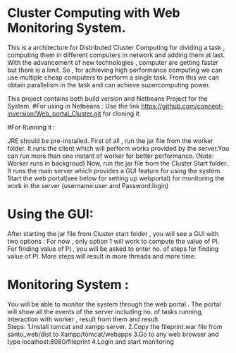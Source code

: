 # Cluster Computing with Web Monitoring System.
This is a architecture for Distributed Cluster Computing for dividing a task , computing them in different computers in network and adding them at last.
 With the advancement of new technologies , computer are getting faster but there is a limit. So , for achieving high performance computing we can use multiple cheap computers to perform a single task. From this we can obtain parallelism in the task and can achieve supercomputing power.

This project contains both build version and Netbeans Project for the System.
#For using in Netbeans : 
 Use the link https://github.com/concept-inversion/Web_portal_Cluster.git for cloning it.
 
#For Running it :
 
   JRE should be pre-installed.
 First of all , run the jar file from the worker folder. It runs the client which will perform works provided by the                     server.You can run more than one instant of worker for better performance. (Note: Worker runs in backgroud)
 Now, run the jar file from the Cluster Start folder. It runs the main server which provides a GUI feature for using the                   system.
 Start the web portal(see below for setting up webportal) for monitoring the work in the server (username:user and Password:login)
# Using the GUI:
   After starting the jar file from Cluster start folder , you will see a GUI with two options : For now , only option 1 will work to compute the value of PI. For finding value of PI , you will be asked to enter no. of steps for finding value of PI. More steps will result in more threads and more time.
      
 # Monitoring System : 
  You will be able to monitor the system through the web portal . The portal will show all the events of the server including no. of tasks running, interaction with worker , result from them and result.    
 Steps: 
1.Install tomcat and xampp server.
2.Copy the fileprint.war file from santo_web/dist to Xampp/tomcat/webapps
3.Go to any web browser and type localhost:8080/fileprint
 4.Login and start monitoring 
